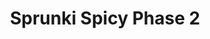 ---
slug: sprunki-spicy-phase-2-2475
title: Sprunki Spicy Phase 2
description: "Sprunki Spicy Phase 2 is an exciting online game. Play for free directly in your browser!"
icon: /images/popular_mods/Sprunki Spicy Phase 2.png
url: https://wowtbc.net/sprunkin/spicy-phase2/index.html
previewImage: /images/popular_mods/Sprunki Spicy Phase 2.png
type: popular mods

# SEO配置
seo:
  title: "Sprunki Spicy Phase 2 - Play Free Online Game | Fun Browser Games"
  description: "Sprunki Spicy Phase 2 - Play this fun online game for free in your browser. No download required!"
  ogImage: "/images/popular_mods/Sprunki Spicy Phase 2.png"
  keywords: "sprunki-spicy-phase-2-2475, online game, browser game, free game, popular mods game, play online"

videoUrls:
  - https://www.youtube.com/embed/example1
  - https://www.youtube.com/embed/example2

whyPlay:
  title: "Why Play Sprunki Spicy Phase 2?"
  items:
    - "Immersive Gameplay: Sprunki Spicy Phase 2 offers an engaging and immersive gaming experience that will keep you entertained for hours"
    - "Challenging Levels: Test your skills with increasingly difficult challenges and obstacles"
    - "Beautiful Graphics: Enjoy stunning visuals and smooth animations that bring the game world to life"
    - "Regular Updates: New content and features are added regularly to keep the game fresh and exciting"
    - "Free to Play: Experience all the fun without spending a penny"
    - "Community Features: Connect with other players, share strategies, and compete for high scores"
    - "Cross-Platform: Play on any device with a web browser, no downloads required"

features:
  title: "Key Features of Sprunki Spicy Phase 2"
  image: "/images/popular_mods/Sprunki Spicy Phase 2.png"
  items:
    - "Intuitive Controls: Easy to learn controls make Sprunki Spicy Phase 2 accessible for players of all skill levels"
    - "Multiple Game Modes: Enjoy various gameplay options that provide different challenges and experiences"
    - "Character Customization: Personalize your gaming experience with unique characters and items"
    - "Achievement System: Complete special tasks to earn rewards and recognition"
    - "Leaderboards: Compete with players worldwide and see who can achieve the highest scores"

characteristics:
  title: "Game Characteristics"
  image: "/images/popular_mods/Sprunki Spicy Phase 2.png"
  items:
    - "Genre: Popular mods game with elements of strategy and skill"
    - "Difficulty: Suitable for both casual gamers and those seeking a challenge"
    - "Play Time: Quick sessions or extended gameplay, depending on your preference"
    - "Art Style: Vibrant and engaging visuals that enhance the gaming experience"
    - "Sound Design: Immersive audio that complements the gameplay perfectly"

info: "Sprunki Spicy Phase 2 is an exciting online game that offers players a unique and engaging gaming experience. With its intuitive controls, stunning visuals, and challenging gameplay, Sprunki Spicy Phase 2 provides hours of entertainment for players of all ages and skill levels. Whether you're looking for a quick gaming session during a break or an extended play session, Sprunki Spicy Phase 2 delivers an immersive experience that will keep you coming back for more. The game features multiple levels of increasing difficulty, ensuring that players are constantly challenged as they progress. With regular updates adding new content and features, Sprunki Spicy Phase 2 remains fresh and exciting, providing endless entertainment options for its growing community of players."

howToPlayIntro: "Welcome to Sprunki Spicy Phase 2! This guide will walk you through the basics and help you master the game. Whether you're a beginner or looking to improve your skills, these tips and instructions will enhance your gaming experience."

howToPlaySteps:
  - title: "Getting Started"
    description: "Begin your Sprunki Spicy Phase 2 adventure by familiarizing yourself with the controls. Use your keyboard or mouse to navigate through the game interface. The tutorial will guide you through the basic mechanics and help you understand the objectives."
  - title: "Understanding the Objectives"
    description: "In Sprunki Spicy Phase 2, your main goal is to progress through levels by completing specific objectives. Each level presents unique challenges that require different strategies and approaches."
  - title: "Mastering the Controls"
    description: "Practice using the controls to improve your precision and reaction time. Sprunki Spicy Phase 2 requires quick reflexes and strategic thinking to overcome obstacles and defeat opponents."
  - title: "Utilizing Power-ups"
    description: "Collect power-ups throughout the game to enhance your abilities and overcome difficult challenges. Each power-up offers unique advantages that can be crucial for success."
  - title: "Developing Strategies"
    description: "As you progress in Sprunki Spicy Phase 2, develop effective strategies for different scenarios. Analyze patterns, anticipate challenges, and adapt your approach to maximize your performance."

faq:
  title: "Frequently Asked Questions about Sprunki Spicy Phase 2"
  items:
    - question: "Is Sprunki Spicy Phase 2 free to play?"
      answer: "Yes, Sprunki Spicy Phase 2 is completely free to play directly in your web browser. No downloads or purchases are required to enjoy the full game experience."
    - question: "Can I play Sprunki Spicy Phase 2 on mobile devices?"
      answer: "Yes, Sprunki Spicy Phase 2 is optimized for both desktop and mobile play. You can enjoy the game on any device with a web browser and internet connection."
    - question: "Are there any in-game purchases?"
      answer: "While Sprunki Spicy Phase 2 is free to play, there may be optional in-game purchases available for cosmetic items or additional features that don't affect core gameplay."
    - question: "How often is Sprunki Spicy Phase 2 updated?"
      answer: "The developers regularly update Sprunki Spicy Phase 2 with new content, features, and improvements based on player feedback and game performance."
    - question: "Can I play Sprunki Spicy Phase 2 offline?"
      answer: "Currently, Sprunki Spicy Phase 2 requires an internet connection to play as it's a browser-based online game."
    - question: "Is Sprunki Spicy Phase 2 suitable for children?"
      answer: "Yes, Sprunki Spicy Phase 2 is designed to be family-friendly and suitable for players of all ages."
    - question: "How do I report bugs or issues?"
      answer: "If you encounter any problems while playing Sprunki Spicy Phase 2, you can report them through the game's support page or contact the developers directly through their website."
    - question: "Still Have Questions?"
      answer: "If you have additional questions about Sprunki Spicy Phase 2 that aren't covered in this FAQ, please visit our support center or contact our customer service team for assistance."
---